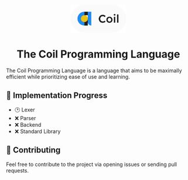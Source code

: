 <p align="center">
    <img width="30%" src="assets/coil.png">
</p>
<h1 align="center">The Coil Programming Language</h1>

The Coil Programming Language is a language that aims to be maximally efficient while prioritizing ease of use and learning.

## 🎯 Implementation Progress

- 🕑 Lexer
- ❌ Parser
- ❌ Backend
- ❌ Standard Library

## 🤝 Contributing

Feel free to contribute to the project via opening issues or sending pull requests.
